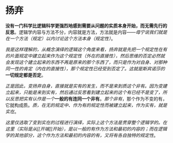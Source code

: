 # 扬弃

**没有一门科学比逻辑科学更强烈地感到需要从问题的实质本身开始，而无需先行的反思**。逻辑学内容与方法不分，内容就是方法，方法就是内容——_毋宁说我们就是在一个方法（规定）以内讨论这个方法本身（规定性）_。

_我是这样理解的，从概念演绎的逻辑这个角度来看，扬弃就是先把一个规定性在有的片面规定中建立起来作为这个规定性（外在的直接性），然后思维的否定必然就会发现这个建立起来的东西不再是原来的那个东西了，而只是作为对自身、对那种同一性的肯定（内在的直接性），那个规定性已经受到否定了。这就是斯宾诺莎的_**一切规定都是否定**。

_正是因此，变扬弃自身，直接就是实有的发生，而不是来到质这个非有。因为变建立起来，只能是来到实有，然后通过反思看到建立起来的这个有已经不是变了，所以反思把实有认作是一个_**一般的有连同一个非有**。_那个非有_，那个作为不变的有，它就构成质。_质，在无的规定中、作为有的规定性而被建立起来，作为实有，就是实在_。

_这里仅选取了变到实在的过程进行演绎，实际上这个方法是贯穿整个逻辑学的。在这里（实际是从[[开端]]开始），是以一般的有作为方法和最初的内容的；而在逻辑学的其他部分，这个作为方法和最初的内容的有，又将有各自独特的规定性_。